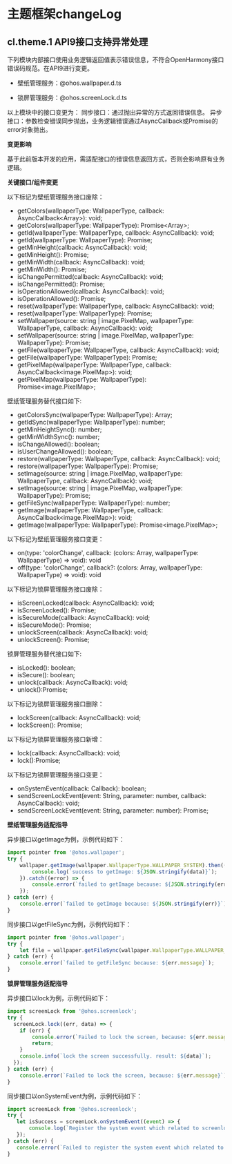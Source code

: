 # 主题框架changeLog

## cl.theme.1 API9接口支持异常处理

下列模块内部接口使用业务逻辑返回值表示错误信息，不符合OpenHarmony接口错误码规范。在API9进行变更。
 - 壁纸管理服务：@ohos.wallpaper.d.ts

 - 锁屏管理服务：@ohos.screenLock.d.ts

以上模块中的接口变更为：
同步接口：通过抛出异常的方式返回错误信息。
异步接口：参数检查错误同步抛出，业务逻辑错误通过AsyncCallback或Promise的error对象抛出。

**变更影响**

基于此前版本开发的应用，需适配接口的错误信息返回方式，否则会影响原有业务逻辑。

**关键接口/组件变更**

以下标记为壁纸管理服务接口废除：
   - getColors(wallpaperType: WallpaperType, callback: AsyncCallback<Array<RgbaColor>>): void;
   - getColors(wallpaperType: WallpaperType): Promise<Array<RgbaColor>>;
   - getId(wallpaperType: WallpaperType, callback: AsyncCallback<number>): void;
   - getId(wallpaperType: WallpaperType): Promise<number>;
   - getMinHeight(callback: AsyncCallback<number>): void;
   - getMinHeight(): Promise<number>;
   - getMinWidth(callback: AsyncCallback<number>): void;
   - getMinWidth(): Promise<number>;
   - isChangePermitted(callback: AsyncCallback<boolean>): void;
   - isChangePermitted(): Promise<boolean>;
   - isOperationAllowed(callback: AsyncCallback<boolean>): void;
   - isOperationAllowed(): Promise<boolean>;
   - reset(wallpaperType: WallpaperType, callback: AsyncCallback<void>): void;
   - reset(wallpaperType: WallpaperType): Promise<void>;
   - setWallpaper(source: string | image.PixelMap, wallpaperType: WallpaperType, callback: AsyncCallback<void>): void;
   - setWallpaper(source: string | image.PixelMap, wallpaperType: WallpaperType): Promise<void>;
   - getFile(wallpaperType: WallpaperType, callback: AsyncCallback<number>): void;
   - getFile(wallpaperType: WallpaperType): Promise<number>;
   - getPixelMap(wallpaperType: WallpaperType, callback: AsyncCallback<image.PixelMap>): void;
   - getPixelMap(wallpaperType: WallpaperType): Promise<image.PixelMap>;
   
壁纸管理服务替代接口如下:
   - getColorsSync(wallpaperType: WallpaperType): Array<RgbaColor>;
   - getIdSync(wallpaperType: WallpaperType): number;
   - getMinHeightSync(): number;
   - getMinWidthSync(): number;
   - isChangeAllowed(): boolean;
   - isUserChangeAllowed(): boolean;
   - restore(wallpaperType: WallpaperType, callback: AsyncCallback<void>): void;
   - restore(wallpaperType: WallpaperType): Promise<void>;
   - setImage(source: string | image.PixelMap, wallpaperType: WallpaperType, callback: AsyncCallback<void>): void;
   - setImage(source: string | image.PixelMap, wallpaperType: WallpaperType): Promise<void>;
   - getFileSync(wallpaperType: WallpaperType): number;
   - getImage(wallpaperType: WallpaperType, callback: AsyncCallback<image.PixelMap>): void;
   - getImage(wallpaperType: WallpaperType): Promise<image.PixelMap>;

以下标记为壁纸管理服务接口变更：
   - on(type: 'colorChange', callback: (colors: Array<RgbaColor>, wallpaperType: WallpaperType) => void): void
   - off(type: 'colorChange', callback?: (colors: Array<RgbaColor>, wallpaperType: WallpaperType) => void): void

以下标记为锁屏管理服务接口废除：
   - isScreenLocked(callback: AsyncCallback<boolean>): void;
   - isScreenLocked(): Promise<boolean>;
   - isSecureMode(callback: AsyncCallback<boolean>): void;
   - isSecureMode(): Promise<boolean>;
   - unlockScreen(callback: AsyncCallback<void>): void;
   - unlockScreen(): Promise<void>;

锁屏管理服务替代接口如下:
   - isLocked(): boolean;
   - isSecure(): boolean;
   - unlock(callback: AsyncCallback<boolean>): void;
   - unlock():Promise<boolean>;
   
以下标记为锁屏管理服务接口删除：
   - lockScreen(callback: AsyncCallback<void>): void;
   - lockScreen(): Promise<void>;

以下标记为锁屏管理服务接口新增：
   - lock(callback: AsyncCallback<boolean>): void;
   - lock():Promise<boolean>;

以下标记为锁屏管理服务接口变更：
   - onSystemEvent(callback: Callback<SystemEvent>): boolean;
   - sendScreenLockEvent(event: String, parameter: number, callback: AsyncCallback<boolean>): void;
   - sendScreenLockEvent(event: String, parameter: number): Promise<boolean>;

**壁纸管理服务适配指导**

异步接口以getImage为例，示例代码如下：

```ts
import pointer from '@ohos.wallpaper';
try {
    wallpaper.getImage(wallpaper.WallpaperType.WALLPAPER_SYSTEM).then((data) => {
        console.log(`success to getImage: ${JSON.stringify(data)}`);
    }).catch((error) => {
        console.error(`failed to getImage because: ${JSON.stringify(error)}`);
    });
} catch (err) {
    console.error(`failed to getImage because: ${JSON.stringify(err)}`);
}

```

同步接口以getFileSync为例，示例代码如下：

```ts
import pointer from '@ohos.wallpaper';
try {
    let file = wallpaper.getFileSync(wallpaper.WallpaperType.WALLPAPER_SYSTEM);
} catch (err) {
    console.error(`failed to getFileSync because: ${err.message}`);
}
```

**锁屏管理服务适配指导**

异步接口以lock为例，示例代码如下：

```ts
import screenLock from '@ohos.screenlock';
try {
  screenLock.lock((err, data) => {      
    if (err) {
        console.error(`Failed to lock the screen, because: ${err.message}`);
        return;    
    }
    console.info(`lock the screen successfully. result: ${data}`);
  });
} catch (err) {
    console.error(`Failed to lock the screen, because: ${err.message}`);
}

```

同步接口以onSystemEvent为例，示例代码如下：

```ts
import screenLock from '@ohos.screenlock';
try {
   let isSuccess = screenLock.onSystemEvent((event) => {
       console.log(`Register the system event which related to screenlock successfully. eventType: ${event.eventType}`)
   });
} catch (err) {
   console.error(`Failed to register the system event which related to screenlock, because: ${err.message}`)
}
```

<!--no_check-->